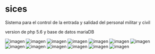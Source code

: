 # sices
Sistema para el control de la entrada y salidad del personal militar y civil

version de php 5.6 y
base de datos mariaDB


![imagen](https://user-images.githubusercontent.com/95016410/215369320-926b06ab-9032-4c4c-b480-19788addd7d4.png)
![imagen](https://user-images.githubusercontent.com/95016410/215369384-5c606e3e-a612-49f3-8c85-6275d5e8b241.png)
![imagen](https://user-images.githubusercontent.com/95016410/215369403-bdc2af02-a83b-4504-b2a7-3261c2f219a6.png)
![imagen](https://user-images.githubusercontent.com/95016410/215369427-cce790a5-9b67-4255-9bce-b71f63afe4be.png)
![imagen](https://user-images.githubusercontent.com/95016410/215369441-2b00c8bf-4a23-425f-8b7f-4a7d8d4b3bf5.png)
![imagen](https://user-images.githubusercontent.com/95016410/215369460-f0e6aaa9-a370-48b2-ab85-3d41d4a8ff00.png)
![imagen](https://user-images.githubusercontent.com/95016410/215369478-b3a40f8a-a02b-4ae7-9ad9-4d0e44330e7d.png)
![imagen](https://user-images.githubusercontent.com/95016410/215369501-d5cb14fa-6ab7-485c-ad41-f695097d51dd.png)
![imagen](https://user-images.githubusercontent.com/95016410/215369520-16ffc73f-ddef-476b-beca-5445e71b72a6.png)
![imagen](https://user-images.githubusercontent.com/95016410/215369569-34fb0678-1742-4e15-ab2e-9402418eaaf4.png)
![imagen](https://user-images.githubusercontent.com/95016410/215369580-f1881514-6d8c-48e4-ad44-79b92e8d2ae7.png)
![imagen](https://user-images.githubusercontent.com/95016410/215369598-22c039cc-6a08-4fb9-9afc-ffea2eb37c20.png)
![imagen](https://user-images.githubusercontent.com/95016410/215369613-0e7090d0-55b5-4cd3-ac13-7b12cdaff10e.png)
